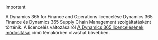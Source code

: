 > [!IMPORTANT]
> A Dynamics 365 for Finance and Operations licencelése Dynamics 365 Finance és Dynamics 365 Supply Chain Management szolgáltatásként történik. A licencelés változásairól [A Dynamics 365 licencelésének módosításai](https://docs.microsoft.com/dynamics365/licensing/update) című témakörben olvashat bővebben.